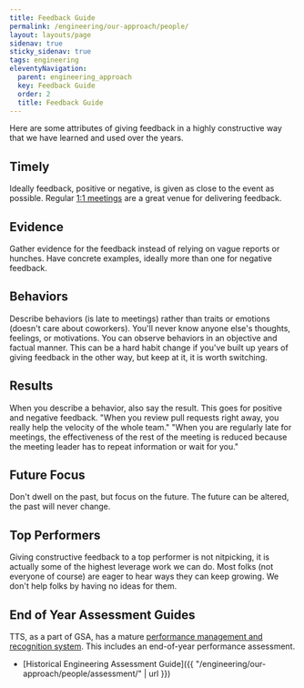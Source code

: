 ```yaml
---
title: Feedback Guide
permalink: /engineering/our-approach/people/
layout: layouts/page
sidenav: true
sticky_sidenav: true
tags: engineering
eleventyNavigation:
  parent: engineering_approach
  key: Feedback Guide
  order: 2
  title: Feedback Guide
---
```

Here are some attributes of giving feedback in a highly constructive way that we have learned and used over the years.

## Timely
Ideally feedback, positive or negative, is given as close to the event as possible. Regular [1:1 meetings](https://handbook.18f.gov/one-on-ones/) are a great venue for delivering feedback.

## Evidence
Gather evidence for the feedback instead of relying on vague reports or hunches. Have concrete examples, ideally more than one for negative feedback.

## Behaviors
Describe behaviors (is late to meetings) rather than traits or emotions (doesn't care about coworkers). You'll never know anyone else's thoughts, feelings, or motivations. You can observe behaviors in an objective and factual manner. This can be a hard habit change if you've built up years of giving feedback in the other way, but keep at it, it is worth switching.

## Results
When you describe a behavior, also say the result. This goes for positive and negative feedback. "When you review pull requests right away, you really help the velocity of the whole team." "When you are regularly late for meetings, the effectiveness of the rest of the meeting is reduced because the meeting leader has to repeat information or wait for you."

## Future Focus
Don't dwell on the past, but focus on the future. The future can be altered, the past will never change.

## Top Performers
Giving constructive feedback to a top performer is not nitpicking, it is actually some of the highest leverage work we can do. Most folks (not everyone of course) are eager to hear ways they can keep growing. We don't help folks by having no ideas for them.

## End of Year Assessment Guides

TTS, as a part of GSA, has a mature [performance management and recognition system](https://insite.gsa.gov/portal/content/500278).
This includes an end-of-year performance assessment.

* [Historical Engineering Assessment Guide]({{ "/engineering/our-approach/people/assessment/" | url }})
